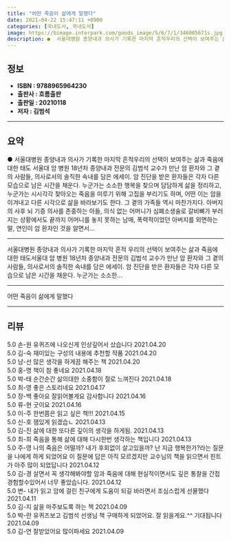 ```yaml
---
title: "어떤 죽음이 삶에게 말했다"
date: 2021-04-22 15:47:11 +0900
categories: [국내도서, 국내도서]
image: https://bimage.interpark.com/goods_image/5/6/7/1/346005671s.jpg
description: ●  서울대병원 종양내과 의사가 기록한 마지막 흔적우리의 선택이 보여주는 삶과 죽음에 대한 태도 서울대 암 병원 18년차 종양내과 전문의 김범석 교수가 만난 암 환자와 그 곁의 사람들, 의사로서의 솔직한 속내를 담은 에세이. 암 진단을 받은 환자들은 각자 다른 모습으로 남은 시간을 채운다. 누군가는 소소
---
```


## **정보**

- **ISBN : 9788965964230**
- **출판사 : 흐름출판**
- **출판일 : 20210118**
- **저자 : 김범석**

------



## **요약**

●  서울대병원 종양내과 의사가 기록한 마지막 흔적우리의 선택이 보여주는 삶과 죽음에 대한 태도 서울대 암 병원 18년차 종양내과 전문의 김범석 교수가 만난 암 환자와 그 곁의 사람들, 의사로서의 솔직한 속내를 담은 에세이. 암 진단을 받은 환자들은 각자 다른 모습으로 남은 시간을 채운다. 누군가는 소소한 행복을 찾으며 담담하게 삶을 정리하고, 누군가는 시시각각 찾아오는 죽음을 미루기 위해 고집을 부리기도 하며, 어떤 이는 암을 이겨내고 다른 시각으로 삶을 바라보기도 한다. 그 곁의 가족들 역시 마찬가지다. 아버지의 사후 뇌 기증 의사를 존중하는 아들, 의식 없는 어머니가 심폐소생술로 갈비뼈가 부러지는 상황에서도 끝까지 어머니를 놓지 못하는 남매, 폭력적이었던 아버지를 외면하는 딸, 연인이 암 환자인 것을 알면서...

------

서울대병원 종양내과 의사가 기록한 마지막 흔적
우리의 선택이 보여주는 삶과 죽음에 대한 태도서울대 암 병원 18년차 종양내과 전문의 김범석 교수가 만난 암 환자와 그 곁의 사람들, 의사로서의 솔직한 속내를 담은 에세이. 암 진단을 받은 환자들은 각자 다른 모습으로 남은 시간을 채운다. 누군가는 소소한... 

------


어떤 죽음이 삶에게 말했다 

------


## **리뷰** 

5.0 손-원 유퀴즈에 나오신게 인상깊어서 샀습니다 2021.04.20 <br/>5.0 김-숙 재미있는 구성의 내용에 추천할 작품 2021.04.20 <br/>5.0 남-선 많은 생각을 하게끔 해주는 책 2021.04.20 <br/>5.0 홍-명 책이 참 좋네요  2021.04.18 <br/>5.0 박-태 순간순간 삶의대한 소중함이 절로  느껴진다 2021.04.18 <br/>5.0 최-영 좋은 스토리네요 2021.04.17 <br/>5.0 장-백 좋아요 잘읽어볼게요 감사합니다 2021.04.16 <br/>5.0 류-현 굿이요 2021.04.16 <br/>5.0 이-주 한번쯤은 읽고 싶은 책!!! 2021.04.15 <br/>5.0 신-호 잼있게 읽겠습ㄴ 2021.04.13 <br/>5.0 김-진 삶에 대한 또다른 깊이의 생각을 하게됨. 2021.04.13 <br/>5.0 최-희 죽음을 통해 삶에 대해 다시한번 생각하는 책입니다 2021.04.13 <br/>5.0 주-영 나의 죽음은 어떨까? 내가 후회없이 살고있을까? 난 지금 행복한가?라는 질문을 나에게 하게 되었어요 이 질문에 답은 아직 모르겠지만 교수님의 책을 읽으면서 힌트가 아주 많이 되었답니다  2021.04.12 <br/>5.0 김-경 살면서 꼭 생각해봐야할 암과 죽음에 대해 현실적이면서도 깊은 통찰을 간접경험할수있어서 너무 좋았습니다. 2021.04.12 <br/>5.0 변- 내가 읽고 암에 걸린 친구에게 도움이 되길 바라면서 조심스럽게 선물했다 2021.04.11 <br/>5.0 김-지 삶을 마주보도록 하는 책 2021.04.09 <br/>5.0 박-란 유퀴즈보고 김범석 선생님 책 구매하게 되었어요.
잘 읽을게요.^^ 기대됩니다 2021.04.09 <br/>5.0 김-연 잘받았어요 많이파세요  2021.04.09 <br/>
